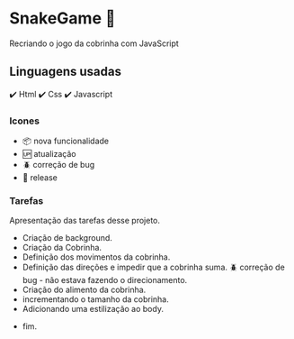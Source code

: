 # SnakeGame 🐍
Recriando o jogo da cobrinha com JavaScript

## Linguagens usadas

   ✔️ Html
   ✔️ Css
   ✔️ Javascript
### Icones

   -  :package: nova funcionalidade
   -  :up:  atualização
   -  :beetle:  correção de bug
   -  :checkered_flag:  release
###  Tarefas

Apresentação das tarefas desse projeto.

   - Criação de background.
   - Criação da Cobrinha.
   - Definição dos movimentos da cobrinha.
   - Definição das direções e impedir que a cobrinha suma.
   :beetle:  correção de bug - não estava fazendo o direcionamento.
   - Criação do alimento da cobrinha.
   - incrementando o tamanho da cobrinha.
   - Adicionando uma estilização ao body.
   * fim.


